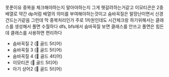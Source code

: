 못푼이유 중복을 체크해야하는지 말아야하는지 그게 헷갈려하는거같고
이모티콘은 2중 배열로 약간 dp처럼 배열의 의미를 부여해야하는것이고
숨바꼭질은 말장난이면서 신경건드는거같음 그런데 막 중복처리인가 주로 1차원인데도 시간체크랑 하기위해서는 클래스를 생성해서 풀면 수월하다
dfs, bfs에서 숨바꼭질 보면 클래스를 안쓰고 풀면은 힘든데 클래스를 사용하면 편리하다

- 숨바꼭질 2 (🥇 골드 5티어)
- 숨바꼭질 3 (🥇 골드 5티어)
- 숨바꼭질 4 (🥇 골드 4티어)
- 이모티콘 (🥇 골드 5티어)
- 아기 상어2 (🥇 골드 5티어)
